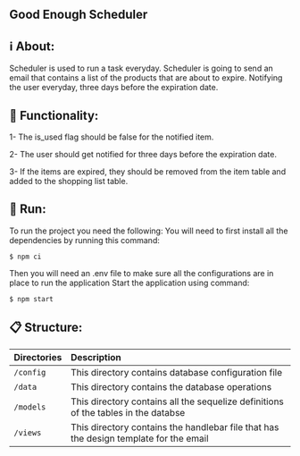## Good Enough Scheduler

## ℹ️ About:
Scheduler is used to run a task everyday. Scheduler is going to send an email that contains a list of the products that are about to expire. Notifying the user everyday, three days before the expiration date.

## 🎯 Functionality:
1- The is_used flag should be false for the notified item.

2- The user should get notified for three days before the expiration date. 

3- If the items are expired, they should be removed from the item table and added to the shopping list table.


## 🚀 Run:
To run the project you need the following:
You will need to first install all the dependencies by running this command:

    $ npm ci
  
Then you will need an .env file to make sure all the configurations are in place to run the application
Start the application using command:

    $ npm start


## 📋 Structure: 

| Directories    | Description                                                                                                                      |
| :------------- | :------------------------------------------------------------------------------------------------------------------------------- |
| `/config`      | This directory contains database configuration file                                                                              |
| `/data`        | This directory contains the database operations                                                                                  |
| `/models`      | This directory contains all the sequelize definitions of the tables in the databse                                               |                                                                      |
| `/views`       | This directory contains the handlebar file that has the design template for the email




